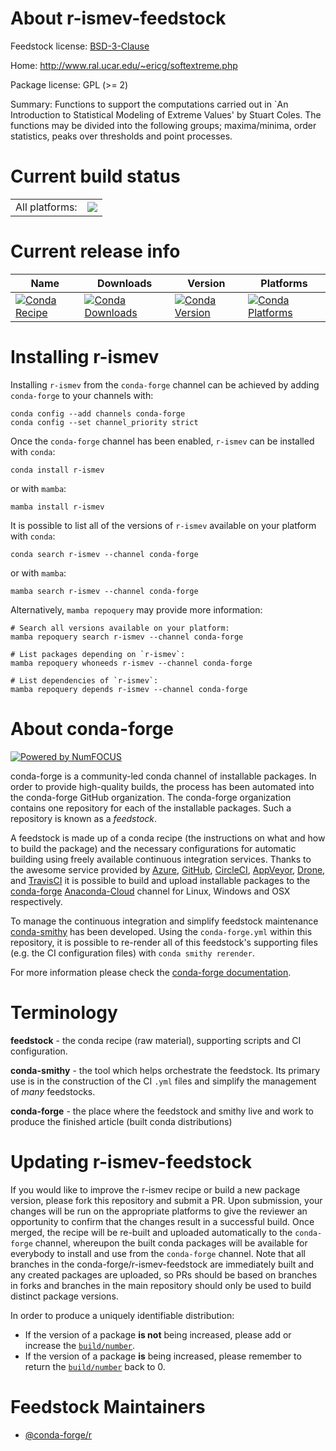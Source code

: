 About r-ismev-feedstock
=======================

Feedstock license: [BSD-3-Clause](https://github.com/conda-forge/r-ismev-feedstock/blob/main/LICENSE.txt)

Home: http://www.ral.ucar.edu/~ericg/softextreme.php

Package license: GPL (>= 2)

Summary: Functions to support the computations carried out in `An Introduction to Statistical Modeling of Extreme Values' by Stuart Coles. The functions may be divided into the following  groups; maxima/minima, order statistics, peaks over thresholds and point processes.  

Current build status
====================


<table><tr><td>All platforms:</td>
    <td>
      <a href="https://dev.azure.com/conda-forge/feedstock-builds/_build/latest?definitionId=2498&branchName=main">
        <img src="https://dev.azure.com/conda-forge/feedstock-builds/_apis/build/status/r-ismev-feedstock?branchName=main">
      </a>
    </td>
  </tr>
</table>

Current release info
====================

| Name | Downloads | Version | Platforms |
| --- | --- | --- | --- |
| [![Conda Recipe](https://img.shields.io/badge/recipe-r--ismev-green.svg)](https://anaconda.org/conda-forge/r-ismev) | [![Conda Downloads](https://img.shields.io/conda/dn/conda-forge/r-ismev.svg)](https://anaconda.org/conda-forge/r-ismev) | [![Conda Version](https://img.shields.io/conda/vn/conda-forge/r-ismev.svg)](https://anaconda.org/conda-forge/r-ismev) | [![Conda Platforms](https://img.shields.io/conda/pn/conda-forge/r-ismev.svg)](https://anaconda.org/conda-forge/r-ismev) |

Installing r-ismev
==================

Installing `r-ismev` from the `conda-forge` channel can be achieved by adding `conda-forge` to your channels with:

```
conda config --add channels conda-forge
conda config --set channel_priority strict
```

Once the `conda-forge` channel has been enabled, `r-ismev` can be installed with `conda`:

```
conda install r-ismev
```

or with `mamba`:

```
mamba install r-ismev
```

It is possible to list all of the versions of `r-ismev` available on your platform with `conda`:

```
conda search r-ismev --channel conda-forge
```

or with `mamba`:

```
mamba search r-ismev --channel conda-forge
```

Alternatively, `mamba repoquery` may provide more information:

```
# Search all versions available on your platform:
mamba repoquery search r-ismev --channel conda-forge

# List packages depending on `r-ismev`:
mamba repoquery whoneeds r-ismev --channel conda-forge

# List dependencies of `r-ismev`:
mamba repoquery depends r-ismev --channel conda-forge
```


About conda-forge
=================

[![Powered by
NumFOCUS](https://img.shields.io/badge/powered%20by-NumFOCUS-orange.svg?style=flat&colorA=E1523D&colorB=007D8A)](https://numfocus.org)

conda-forge is a community-led conda channel of installable packages.
In order to provide high-quality builds, the process has been automated into the
conda-forge GitHub organization. The conda-forge organization contains one repository
for each of the installable packages. Such a repository is known as a *feedstock*.

A feedstock is made up of a conda recipe (the instructions on what and how to build
the package) and the necessary configurations for automatic building using freely
available continuous integration services. Thanks to the awesome service provided by
[Azure](https://azure.microsoft.com/en-us/services/devops/), [GitHub](https://github.com/),
[CircleCI](https://circleci.com/), [AppVeyor](https://www.appveyor.com/),
[Drone](https://cloud.drone.io/welcome), and [TravisCI](https://travis-ci.com/)
it is possible to build and upload installable packages to the
[conda-forge](https://anaconda.org/conda-forge) [Anaconda-Cloud](https://anaconda.org/)
channel for Linux, Windows and OSX respectively.

To manage the continuous integration and simplify feedstock maintenance
[conda-smithy](https://github.com/conda-forge/conda-smithy) has been developed.
Using the ``conda-forge.yml`` within this repository, it is possible to re-render all of
this feedstock's supporting files (e.g. the CI configuration files) with ``conda smithy rerender``.

For more information please check the [conda-forge documentation](https://conda-forge.org/docs/).

Terminology
===========

**feedstock** - the conda recipe (raw material), supporting scripts and CI configuration.

**conda-smithy** - the tool which helps orchestrate the feedstock.
                   Its primary use is in the construction of the CI ``.yml`` files
                   and simplify the management of *many* feedstocks.

**conda-forge** - the place where the feedstock and smithy live and work to
                  produce the finished article (built conda distributions)


Updating r-ismev-feedstock
==========================

If you would like to improve the r-ismev recipe or build a new
package version, please fork this repository and submit a PR. Upon submission,
your changes will be run on the appropriate platforms to give the reviewer an
opportunity to confirm that the changes result in a successful build. Once
merged, the recipe will be re-built and uploaded automatically to the
`conda-forge` channel, whereupon the built conda packages will be available for
everybody to install and use from the `conda-forge` channel.
Note that all branches in the conda-forge/r-ismev-feedstock are
immediately built and any created packages are uploaded, so PRs should be based
on branches in forks and branches in the main repository should only be used to
build distinct package versions.

In order to produce a uniquely identifiable distribution:
 * If the version of a package **is not** being increased, please add or increase
   the [``build/number``](https://docs.conda.io/projects/conda-build/en/latest/resources/define-metadata.html#build-number-and-string).
 * If the version of a package **is** being increased, please remember to return
   the [``build/number``](https://docs.conda.io/projects/conda-build/en/latest/resources/define-metadata.html#build-number-and-string)
   back to 0.

Feedstock Maintainers
=====================

* [@conda-forge/r](https://github.com/conda-forge/r/)

